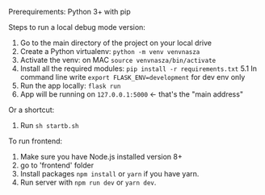 Prerequirements: Python 3+ with pip

Steps to run a local debug mode version:
1. Go to the main directory of the project on your local drive
2. Create a Python virtualenv: `python -m venv venvnasza`
3. Activate the venv: on MAC `source venvnasza/bin/activate`
4. Install all the required modules: `pip install -r requirements.txt`
5.1 In command line write `export FLASK_ENV=development` for dev env only
5. Run the app locally: `flask run`
6. App will be running on `127.0.0.1:5000` <- that's the "main address"

Or a shortcut: 
1. Run `sh startb.sh`

To run frontend: 
1. Make sure you have Node.js installed version 8+
2. go to 'frontend' folder
3. Install packages `npm install` or `yarn` if you have yarn.
4. Run server with `npm run dev` or `yarn dev`.
